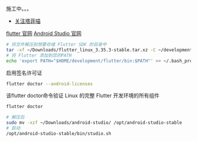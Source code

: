 施工中。。。

* [关注塔菲喵](https://lineageos.org/)

[flutter 官网](https://docs.flutter.dev/get-started/install)
[Android Studio 官网](https://developer.android.com/studio)

```bash
# 将文件解压到想要存储 Flutter SDK 的目录中
tar -xf ~/Downloads/flutter_linux_3.35.3-stable.tar.xz -C ~/development/
# 将 Flutter 添加到您的PATH
echo 'export PATH="$HOME/development/flutter/bin:$PATH"' >> ~/.bash_profile
```

启用签名许可证
```bash
flutter doctor --android-licenses
```

该flutter doctor命令验证 Linux 的完整 Flutter 开发环境的所有组件
```bash
flutter doctor
```


```bash
# 解压后
sudo mv -xzf ~/Downloads/android-studio/ /opt/android-studio-stable
# 启动
/opt/android-studio-stable/bin/studio.sh
```


